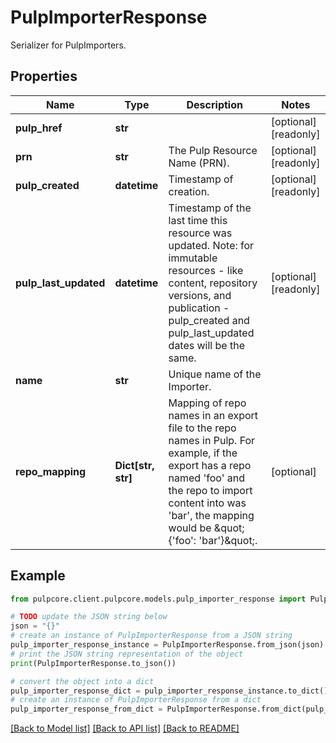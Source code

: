 # PulpImporterResponse

Serializer for PulpImporters.

## Properties

Name | Type | Description | Notes
------------ | ------------- | ------------- | -------------
**pulp_href** | **str** |  | [optional] [readonly] 
**prn** | **str** | The Pulp Resource Name (PRN). | [optional] [readonly] 
**pulp_created** | **datetime** | Timestamp of creation. | [optional] [readonly] 
**pulp_last_updated** | **datetime** | Timestamp of the last time this resource was updated. Note: for immutable resources - like content, repository versions, and publication - pulp_created and pulp_last_updated dates will be the same. | [optional] [readonly] 
**name** | **str** | Unique name of the Importer. | 
**repo_mapping** | **Dict[str, str]** | Mapping of repo names in an export file to the repo names in Pulp. For example, if the export has a repo named &#39;foo&#39; and the repo to import content into was &#39;bar&#39;, the mapping would be \&quot;{&#39;foo&#39;: &#39;bar&#39;}\&quot;. | [optional] 

## Example

```python
from pulpcore.client.pulpcore.models.pulp_importer_response import PulpImporterResponse

# TODO update the JSON string below
json = "{}"
# create an instance of PulpImporterResponse from a JSON string
pulp_importer_response_instance = PulpImporterResponse.from_json(json)
# print the JSON string representation of the object
print(PulpImporterResponse.to_json())

# convert the object into a dict
pulp_importer_response_dict = pulp_importer_response_instance.to_dict()
# create an instance of PulpImporterResponse from a dict
pulp_importer_response_from_dict = PulpImporterResponse.from_dict(pulp_importer_response_dict)
```
[[Back to Model list]](../README.md#documentation-for-models) [[Back to API list]](../README.md#documentation-for-api-endpoints) [[Back to README]](../README.md)


